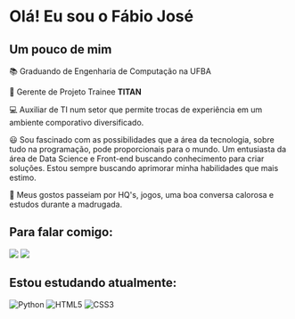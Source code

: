 # Olá! Eu sou o Fábio José 
## Um pouco de mim

📚 Graduando de Engenharia de Computação na UFBA

🚀 Gerente de Projeto Trainee <strong>TITAN</strong>

💻 Auxiliar de TI num setor que permite trocas de experiência em um ambiente comporativo diversificado. 

😃 Sou fascinado com as possibilidades que a área da tecnologia, sobre tudo na programação, pode proporcionais para o mundo. Um entusiasta da área de Data Science e Front-end buscando conhecimento para criar soluções. 
Estou sempre buscando aprimorar minha habilidades que mais estimo. 

📴 Meus gostos passeiam por HQ's, jogos, uma boa conversa calorosa e estudos durante a madrugada. 

## Para falar comigo: 
[<img src="https://img.shields.io/badge/linkedin-%230077B5.svg?&style=for-the-badge&logo=linkedin&logoColor=white" />](https://www.linkedin.com/in/fábiojosé/) [<img src = "https://img.shields.io/badge/instagram-%23E4405F.svg?&style=for-the-badge&logo=instagram&logoColor=white">](https://www.instagram.com/fafabio_alves/)
   

## Estou estudando atualmente: 
![Python](https://img.shields.io/badge/python-3670A0?style=for-the-badge&logo=python&logoColor=ffdd54)
![HTML5](https://img.shields.io/badge/html5-%23E34F26.svg?style=for-the-badge&logo=html5&logoColor=white)
![CSS3](https://img.shields.io/badge/css3-%231572B6.svg?style=for-the-badge&logo=css3&logoColor=white)











